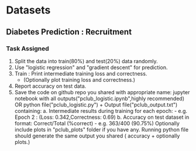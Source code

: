 # Datasets

## Diabetes Prediction : Recruitment

### Task Assigned

1. Split the data into train(80%) and test(20%) data randomly.
2. Use "logistic regression" and "gradient descent" for prediction.
3. Train : Print intermediate training loss and correctness.
	- (Optionally plot training loss and correctness.)
4. Report accuracy on test data.
5. Save the code on github repo you shared with appropriate name: jupyter notebook with all outputs("pclub_logistic.ipynb",highly recommended) OR python file("pclub_logistic.py") + Output file("pclub_output.txt") containing:
	a. Intermediate results during training for each epoch:
		- e.g. Epoch 2 : (Loss: 0.342,Correctness: 0.69)
	b. Accuracy on test dataset in format: Correct/Total (%correct)
		- e.g. 363/400 (90.75%)
Optionally include plots in "pclub_plots" folder if you have any.
Running python file should generate the same output you shared ( accuracy + optionally plots.)
